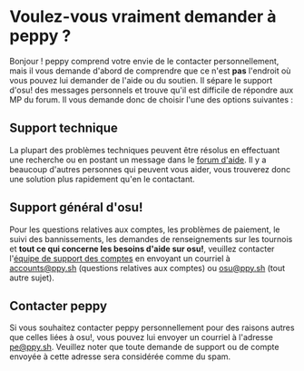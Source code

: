 # Voulez-vous vraiment demander à peppy ?

Bonjour ! peppy comprend votre envie de le contacter personnellement, mais il vous demande d'abord de comprendre que ce n'est **pas** l'endroit où vous pouvez lui demander de l'aide ou du soutien. Il sépare le support d'osu! des messages personnels et trouve qu'il est difficile de répondre aux MP du forum. Il vous demande donc de choisir l'une des options suivantes :

## Support technique

La plupart des problèmes techniques peuvent être résolus en effectuant une recherche ou en postant un message dans le [forum d'aide](https://osu.ppy.sh/community/forums/5). Il y a beaucoup d'autres personnes qui peuvent vous aider, vous trouverez donc une solution plus rapidement qu'en le contactant.

## Support général d'osu!

Pour les questions relatives aux comptes, les problèmes de paiement, le suivi des bannissements, les demandes de renseignements sur les tournois et **tout ce qui concerne les besoins d'aide sur osu!**, veuillez contacter l'[équipe de support des comptes](/wiki/People/The_Team/Account_support_team) en envoyant un courriel à [accounts@ppy.sh](mailto:accounts@ppy.sh) (questions relatives aux comptes) ou [osu@ppy.sh](mailto:osu@ppy.sh) (tout autre sujet).

## Contacter peppy

Si vous souhaitez contacter peppy personnellement pour des raisons autres que celles liées à osu!, vous pouvez lui envoyer un courriel à l'adresse [pe@ppy.sh](mailto:pe@ppy.sh). Veuillez noter que toute demande de support ou de compte envoyée à cette adresse sera considérée comme du spam.
